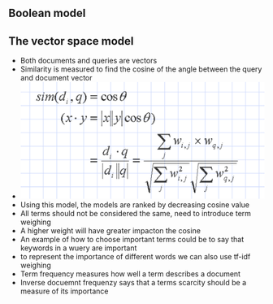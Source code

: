 ## Boolean model


## The vector space model
* Both documents and queries are vectors
* Similarity is measured to find the cosine of the angle between the query and document vector
* ![alt_text](assets/cosine_similarity.png "Cosine similarity example")
* Using this model, the models are ranked by decreasing cosine value
* All terms should not be considered the same, need to introduce term weighing
* A higher weight will have greater impacton the cosine
* An example of how to choose important terms could be to say that keywords in a wuery are important
* to represent the importance of different words we can also use tf-idf weighing
* Term frequency measures how well a term describes a document
* Inverse docuemnt frequenzy says that a terms scarcity should be a measure of its importance
